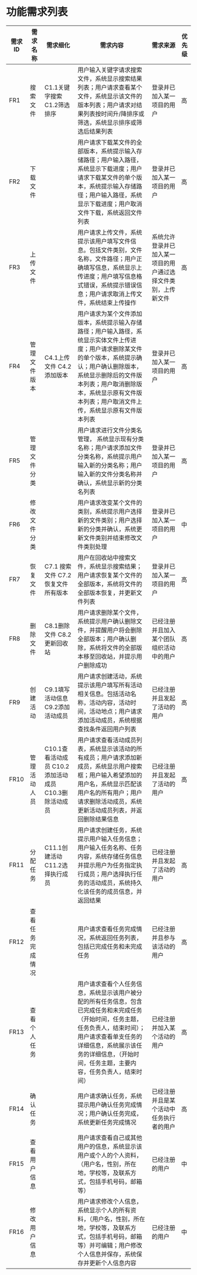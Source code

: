 # 功能需求列表

| 需求ID | 需求名称 | 需求细化 | 需求内容 | 需求来源 | 优先级 |
| --- | --- | --- | --- | --- | --- |
| FR1 | 搜索文件 | C1.1关键字搜索 C1.2筛选排序 | 用户输入关键字请求搜索文件，系统显示搜索结果列表；用户请求查看某个文件，系统显示该文件的版本列表；用户请求对结果列表按时间升\/降排序或筛选，系统显示排序或筛选后结果列表 | 登录并已加入某一项目的用户 | 高 |
| FR2 | 下载文件 |  | 用户请求下载某文件的全部版本，系统提示输入存储路径；用户输入路径，系统显示下载进度；用户请求下载某文件的单个版本，系统提示输入存储路径；用户输入路径，系统显示下载进度；用户取消文件下载，系统返回文件列表 | 登录并已加入某一项目的用户 | 高 |
| FR3 | 上传文件 |  | 用户请求上传文件，系统提示该用户填写文件信息。包括文件类别，文件名称，文件路径；用户正确填写信息，系统显示上传进度；用户填写信息格式错误，系统提示错误信息；用户请求取消上传文件，系统结束上传操作 | 系统允许登录并已加入某一项目的用户通过选择文件类别，上传新文件  | 高 |
| FR4 | 管理文件版本 | C4.1上传文件 C4.2添加版本 | 用户请求为某个文件添加版本，系统提示输入存储路径；用户输入路径，系统显示实体文件上传进度；用户请求删除某文件的单个版本，系统提示确认；用户确认删除版本，系统显示删除后的文件版本列表；用户取消删除版本，系统显示原有文件版本列表；用户取消文件上传，系统显示原有文件版本列表 | 登录并已加入某一项目的用户 | 高 |
| FR5 | 管理文件分类 |  | 用户请求进行文件分类名管理， 系统显示现有分类名称；用户请求添加文件分类名称，系统提示用户输入新的分类名称；用户输入新的文件分类名称并确认，系统显示新的分类名列表 | 登录并已加入某一项目的用户 | 高 |
| FR6 | 修改文件分类 |  | 用户请求改变某个文件的类别，系统提示用户选择新的文件类别；用户选择新的分类并确认，系统更新文件类别并结束修改文件类别处理 | 登录并已加入某一项目的用户 | 中 |
| FR7 | 恢复文件 | C7.1 搜索文件 C7.2恢复文件所有版本 | 用户在回收站中搜索文件，系统显示搜索结果；用户请求恢复某个文件的全部版本，系统将文件的全部版本恢复，并更新文件列表| 登录并已加入某一项目的用户 | 高 |
| FR8 | 删除文件 | C8.1删除文件 C8.2更新回收站 | 用户请求删除某个文件，系统提示用户确认删除文件，并提醒用户将会删除全部版本；用户确认删除，系统将文件的全部版本移至回收站，并提示用户删除成功 | 已经注册并且加入某个团队组织活动中的用户 | 高 |
| FR9 | 创建活动 | C9.1填写活动信息 C9.2添加活动成员 | 用户请求创建活动，系统提示该用户填写所有活动相关信息。包括活动名称，活动内容，活动时间，活动地点；用户请求添加活动成员，系统根据查找条件返回用户列表  | 已经注册并且发起了活动的用户 | 高 |
| FR10 | 管理活动人员 | C10.1查看活动成员 C10.2添加活动成员 C10.3删除活动成员 | 用户请求查看活动成员列表，系统显示该活动的所有成员；用户请求添加新成员，系统显示用户搜索框；用户输入希望添加的用户名，系统显示匹配该用户名的所有用户；用户请求删除活动成员，系统更新活动成员列表，并返回删除结果信息 | 已经注册并且发起了活动的用户 | 高 |
| FR11 | 分配任务 | C11.1创建活动 C11.2选择执行成员 | 用户请求创建任务，系统提示用户输入任务信息；用户输入任务名称、任务内容，系统存储任务信息并提示用户为任务指定执行成员；用户选择执行任务的活动成员，系统持久化该任务的成员信息，并返回结果 |  已经注册并且发起了活动的用户 | 高 |
| FR12 | 查看任务完成情况 |  | 用户请求查看任务完成情况，系统返回任务列表，包括已完成任务和未完成任务 | 已经注册并且参与该活动的用户 | 高 |
| FR13 | 查看个人任务 |  | 用户请求查看个人任务信息，系统显示该用户被分配的所有任务信息，包含已完成任务和未完成任务（开始时间，任务主题，任务负责人，结束时间）；用户请求查看单支任务的详细信息，系统展示该任务的详细信息，（开始时间，任务主题，主要内容，任务负责人，结束时间）  | 已经注册并加入某个活动的用户 | 高 |
| FR14 | 确认任务 |  | 用户请求确认任务，系统提示用户确认任务完成情况；用户确认任务完成，系统更新任务完成情况 | 已经注册并且是某个活动中任务执行者的用户 | 高 |
| FR15 | 查看用户信息 |  | 用户请求查看自己或其他用户的信息，系统显示该用户或个人的个人资料，（用户名，性别，所在地，学校等，及联系方式，包括手机号码，邮箱等）| 已经注册的用户 | 中 |
| FR16 | 修改用户信息 |  | 用户请求修改个人信息，系统显示个人的所有资料，（用户名，性别，所在地，学校等，及联系方式，包括手机号码，邮箱等）并可编辑；用户修改个人信息并保存，系统保存并更新个人信息内容 | 已经注册的用户 | 中 |

